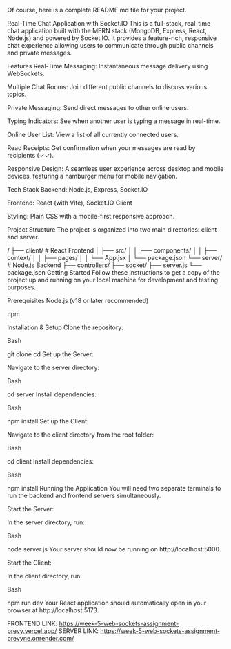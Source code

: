 Of course, here is a complete README.md file for your project.

Real-Time Chat Application with Socket.IO
This is a full-stack, real-time chat application built with the MERN stack (MongoDB, Express, React, Node.js) and powered by Socket.IO. It provides a feature-rich, responsive chat experience allowing users to communicate through public channels and private messages.

Features
Real-Time Messaging: Instantaneous message delivery using WebSockets.

Multiple Chat Rooms: Join different public channels to discuss various topics.

Private Messaging: Send direct messages to other online users.

Typing Indicators: See when another user is typing a message in real-time.

Online User List: View a list of all currently connected users.

Read Receipts: Get confirmation when your messages are read by recipients (✓✓).

Responsive Design: A seamless user experience across desktop and mobile devices, featuring a hamburger menu for mobile navigation.

Tech Stack
Backend: Node.js, Express, Socket.IO

Frontend: React (with Vite), Socket.IO Client

Styling: Plain CSS with a mobile-first responsive approach.

Project Structure
The project is organized into two main directories: client and server.

/
├── client/              # React Frontend
│   ├── src/
│   │   ├── components/
│   │   ├── context/
│   │   ├── pages/
│   │   └── App.jsx
│   └── package.json
└── server/              # Node.js Backend
    ├── controllers/
    ├── socket/
    ├── server.js
    └── package.json
Getting Started
Follow these instructions to get a copy of the project up and running on your local machine for development and testing purposes.

Prerequisites
Node.js (v18 or later recommended)

npm

Installation & Setup
Clone the repository:

Bash

git clone <your-repository-url>
cd <repository-folder>
Set up the Server:

Navigate to the server directory:

Bash

cd server
Install dependencies:

Bash

npm install
Set up the Client:

Navigate to the client directory from the root folder:

Bash

cd client
Install dependencies:

Bash

npm install
Running the Application
You will need two separate terminals to run the backend and frontend servers simultaneously.

Start the Server:

In the server directory, run:

Bash

node server.js
Your server should now be running on http://localhost:5000.

Start the Client:

In the client directory, run:

Bash

npm run dev
Your React application should automatically open in your browser at http://localhost:5173.


FRONTEND LINK: https://week-5-web-sockets-assignment-prevy.vercel.app/
SERVER LINK: https://week-5-web-sockets-assignment-prevyne.onrender.com/